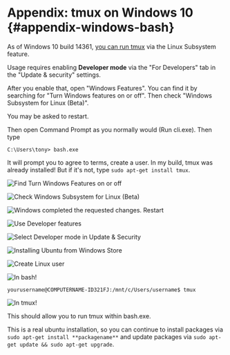 # Appendix: tmux on Windows 10 {#appendix-windows-bash}

As of Windows 10 build 14361, [you can run tmux](https://blogs.msdn.microsoft.com/commandline/2016/06/08/tmux-support-arrives-for-bash-on-ubuntu-on-windows/) via the Linux Subsystem feature.

Usage requires enabling **Developer mode** via the "For Developers" tab in the
"Update & security" settings.

After you enable that, open "Windows Features". You can find it by
searching for "Turn Windows features on or off".  Then check "Windows Subsystem
for Linux (Beta)".

You may be asked to restart.

Then open Command Prompt as you normally would (Run cli.exe). Then type

    C:\Users\tony> bash.exe

It will prompt you to agree to terms, create a user. In my build, tmux was
already installed! But if it's not, type `sudo apt-get install tmux`.

![Find Turn Windows Features on or off](images/99-windows-bash/01-turn-features-onoff.jpg)

![Check Windows Subsystem for Linux (Beta)](images/99-windows-bash/02-turn-features-onoff-check.jpg)

![Windows completed the requested changes. Restart](images/99-windows-bash/03-turn-features-restart.jpg)

![Use Developer features](images/99-windows-bash/04-developer-mode.jpg)

![Select Developer mode in Update & Security](images/99-windows-bash/05-developer-mode-check.jpg)

![Installing Ubuntu from Windows Store](images/99-windows-bash/06-install-ubuntu.jpg)

![Create Linux user](images/99-windows-bash/07-create-user.jpg)

![In bash!](images/99-windows-bash/08-bash.jpg)

    yourusername@COMPUTERNAME-ID321FJ:/mnt/c/Users/username$ tmux

![In tmux!](images/99-windows-bash/09-tmux.jpg)

This should allow you to run tmux within bash.exe.

This is a real ubuntu installation, so you can continue to install
packages via `sudo apt-get install **packagename**` and update packages
via `sudo apt-get update && sudo apt-get upgrade`.
